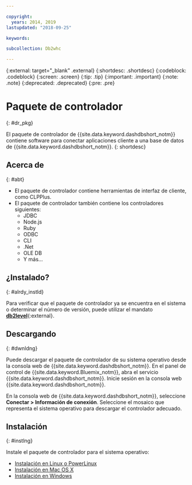 ```yaml
---

copyright:
  years: 2014, 2019
lastupdated: "2018-09-25"

keywords:

subcollection: Db2whc

---
```


<!-- Attribute definitions --> 
{:external: target="_blank" .external}
{:shortdesc: .shortdesc}
{:codeblock: .codeblock}
{:screen: .screen}
{:tip: .tip}
{:important: .important}
{:note: .note}
{:deprecated: .deprecated}
{:pre: .pre}

# Paquete de controlador
{: #dr_pkg}

El paquete de controlador de {{site.data.keyword.dashdbshort_notm}} contiene software para conectar aplicaciones cliente a una base de datos de {{site.data.keyword.dashdbshort_notm}}. 
{: shortdesc}

## Acerca de
{: #abt}

- El paquete de controlador contiene herramientas de interfaz de cliente, como CLPPlus.
- El paquete de controlador también contiene los controladores siguientes: 
  - JDBC
  - Node.js
  - Ruby
  - ODBC
  - CLI
  - .Net
  - OLE DB
  - Y más...

## ¿Instalado?
{: #alrdy_instld}

Para verificar que el paquete de controlador ya se encuentra en el sistema o determinar el número de versión, puede utilizar el mandato [**db2level**](https://www.ibm.com/support/knowledgecenter/SS6NHC/com.ibm.swg.im.dashdb.admin.cmd.doc/doc/r0009195.html){:external}.

## Descargando
{: #dwnldng}

Puede descargar el paquete de controlador de su sistema operativo desde la consola web de {{site.data.keyword.dashdbshort_notm}}. En el panel de control de {{site.data.keyword.Bluemix_notm}}, abra el servicio {{site.data.keyword.dashdbshort_notm}}. Inicie sesión en la consola web {{site.data.keyword.dashdbshort_notm}}.

En la consola web de {{site.data.keyword.dashdbshort_notm}}, seleccione **Conectar > Información de conexión**. Seleccione el mosaico que representa el sistema operativo para descargar el controlador adecuado.

## Instalación
{: #instlng}

Instale el paquete de controlador para el sistema operativo:
- [Instalación en Linux o PowerLinux](/docs/services/Db2whc?topic=Db2whc-install_dr_pkg_linux#install_dr_pkg_linux)
- [Instalación en Mac OS X](/docs/services/Db2whc?topic=Db2whc-install_dr_pkg_mac#install_dr_pkg_mac)
- [Instalación en Windows](/docs/services/Db2whc?topic=Db2whc-install_dr_pkg_windows#install_dr_pkg_windows)

<!-- ## Configuring

To connect local applications or client tools to your {{site.data.keyword.dashdbshort_notm}} database, [configure your environment for your Db2 database](driver_pkg_cfg.html). -->


